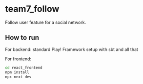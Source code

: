 # team7_follow

Follow user feature for a social network.

## How to run

For backend: standard Play! Framework setup with sbt and all that

For frontend: 
```bash
cd react_frontend
npm install
npx next dev
```
